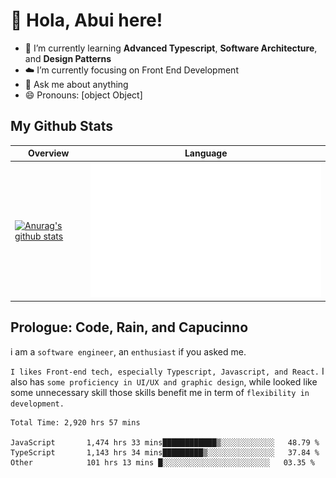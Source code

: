 # 👋 Hola, Abui here!

- 🌱 I’m currently learning **Advanced Typescript**, **Software Architecture**, and **Design Patterns**
- ☁️ I’m currently focusing on Front End Development
- 💬 Ask me about anything
- 😄 Pronouns: [object Object]

## My Github Stats

| Overview | Language |
| --- | --- |
|[![Anurag's github stats](https://github-readme-stats.vercel.app/api?username=abui-am&count_private=true)](https://github.com/anuraghazra/github-readme-stats)|![Language](https://raw.githubusercontent.com/abui-am/stats/c6455f656dfce7acd3951e5ec5b25d72af0b2ee3/generated/languages.svg)|

## Prologue: Code, Rain, and Capucinno
i am a `software engineer`, an `enthusiast` if you asked me. 

`I likes Front-end tech, especially Typescript, Javascript, and React.` I also has `some proficiency in UI/UX and graphic design`, while looked like some unnecessary skill those skills benefit me in term of `flexibility in development.`


<!--START_SECTION:waka-->

```text
Total Time: 2,920 hrs 57 mins

JavaScript       1,474 hrs 33 mins████████████▒░░░░░░░░░░░░   48.79 %
TypeScript       1,143 hrs 34 mins█████████▒░░░░░░░░░░░░░░░   37.84 %
Other            101 hrs 13 mins █░░░░░░░░░░░░░░░░░░░░░░░░   03.35 %
```

<!--END_SECTION:waka-->

